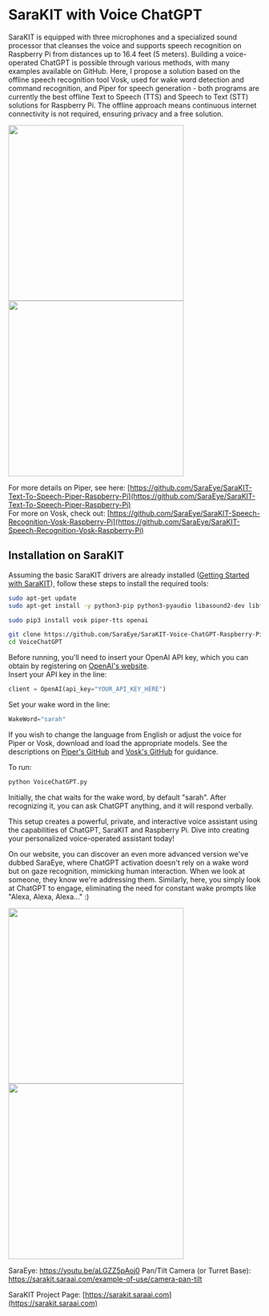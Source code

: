 # SaraKIT with Voice ChatGPT

SaraKIT is equipped with three microphones and a specialized sound processor that cleanses the voice and supports speech recognition on Raspberry Pi from distances up to 16.4 feet (5 meters). Building a voice-operated ChatGPT is possible through various methods, with many examples available on GitHub. Here, I propose a solution based on the offline speech recognition tool Vosk, used for wake word detection and command recognition, and Piper for speech generation - both programs are currently the best offline Text to Speech (TTS) and Speech to Text (STT) solutions for Raspberry Pi. The offline approach means continuous internet connectivity is not required, ensuring privacy and a free solution.

<img src="https://github.com/SaraEye/SaraKIT-Voice-ChatGPT-Raspberry-Pi/assets/35704910/6d403cfd-8274-4f6f-aac1-2d18061a0d2b" width="350">
<img src="https://github.com/SaraEye/SaraKIT-Voice-ChatGPT-Raspberry-Pi/assets/35704910/02763830-c1da-48e3-aeb1-a0246703cd5e" width="350">

For more details on Piper, see here: [https://github.com/SaraEye/SaraKIT-Text-To-Speech-Piper-Raspberry-Pi](https://github.com/SaraEye/SaraKIT-Text-To-Speech-Piper-Raspberry-Pi)<br>
For more on Vosk, check out: [https://github.com/SaraEye/SaraKIT-Speech-Recognition-Vosk-Raspberry-Pi](https://github.com/SaraEye/SaraKIT-Speech-Recognition-Vosk-Raspberry-Pi)

## Installation on SaraKIT

Assuming the basic SaraKIT drivers are already installed ([Getting Started with SaraKIT](https://sarakit.saraai.com/getting-started/software)), follow these steps to install the required tools:

```bash
sudo apt-get update
sudo apt-get install -y python3-pip python3-pyaudio libasound2-dev libfmt-dev libspdlog-dev

sudo pip3 install vosk piper-tts openai

git clone https://github.com/SaraEye/SaraKIT-Voice-ChatGPT-Raspberry-Pi VoiceChatGPT
cd VoiceChatGPT
```

Before running, you'll need to insert your OpenAI API key, which you can obtain by registering on [OpenAI's website](https://openai.com/). <br>
Insert your API key in the line:

```python
client = OpenAI(api_key="YOUR_API_KEY_HERE")
```

Set your wake word in the line:

```python
WakeWord="sarah"
```

If you wish to change the language from English or adjust the voice for Piper or Vosk, download and load the appropriate models. See the descriptions on [Piper's GitHub](https://github.com/SaraEye/SaraKIT-Text-To-Speech-Piper-Raspberry-Pi) and [Vosk's GitHub](https://github.com/SaraEye/SaraKIT-Speech-Recognition-Vosk-Raspberry-Pi) for guidance.

To run:

```bash
python VoiceChatGPT.py
```

Initially, the chat waits for the wake word, by default "sarah". After recognizing it, you can ask ChatGPT anything, and it will respond verbally.

This setup creates a powerful, private, and interactive voice assistant using the capabilities of ChatGPT, SaraKIT and Raspberry Pi. Dive into creating your personalized voice-operated assistant today!

On our website, you can discover an even more advanced version we've dubbed SaraEye, where ChatGPT activation doesn't rely on a wake word but on gaze recognition, mimicking human interaction. When we look at someone, they know we're addressing them. Similarly, here, you simply look at ChatGPT to engage, eliminating the need for constant wake prompts like "Alexa, Alexa, Alexa..." :)

<img src="https://github.com/SaraEye/SaraKIT-Voice-ChatGPT-Raspberry-Pi/assets/35704910/b841da3d-4ae7-4aa2-9995-73d92b5b37fd" width="350">
<img src="https://github.com/SaraEye/SaraKIT-Voice-ChatGPT-Raspberry-Pi/assets/35704910/f5206b72-e3f5-498b-a1e6-212b0843cf69" width="350">

SaraEye: https://youtu.be/aLGZZ5pAoj0
Pan/Tilt Camera (or Turret Base): https://sarakit.saraai.com/example-of-use/camera-pan-tilt

SaraKIT Project Page: [https://sarakit.saraai.com](https://sarakit.saraai.com)
